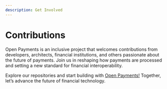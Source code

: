 ```yaml
---
description: Get Involved
---
```


# Contributions

Open Payments is an inclusive project that welcomes contributions from developers, architects, financial institutions, and others passionate about the future of payments. Join us in reshaping how payments are processed and setting a new standard for financial interoperability.

Explore our repositories and start building with [Open Payments!](https://github.com/orgs/Open-Payments/repositories) Together, let’s advance the future of financial technology.
